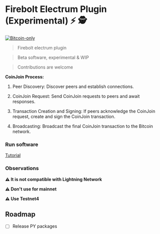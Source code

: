 # Firebolt Electrum Plugin (Experimental) ⚡ 🕵️

[![Bitcoin-only](https://img.shields.io/badge/bitcoin-only-FF9900?logo=bitcoin)](https://twentyone.world)

>Firebolt electrum plugin

>Beta software, experimental & WIP

>Contributions are welcome 

**CoinJoin Process:**

 1. Peer Discovery: Discover peers and establish connections.
 
 2. CoinJoin Request: Send CoinJoin requests to peers and await responses.
 
 3. Transaction Creation and Signing: If peers acknowledge the CoinJoin request, create and sign the CoinJoin transaction.
    
 4. Broadcasting: Broadcast the final CoinJoin transaction to the Bitcoin network.

### Run software

[Tutorial](https://github.com/AreaLayer/firebolt-electrum/blob/main/docs/tutorial.md)
  
### Observations

**⚠️ It is not compatible with Lightning Network**

**⚠️ Don't use for mainnet**

**⚠️ Use Testnet4**

## Roadmap

- [ ] Release PY packages
